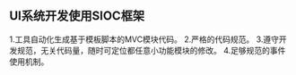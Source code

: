 ## UI系统开发使用SIOC框架 ##
1.工具自动化生成基于模板脚本的MVC模块代码。
2.严格的代码规范。
3.遵守开发规范，无关代码量，随时可定位都任意小功能模块的修改。
4.足够规范的事件使用机制。